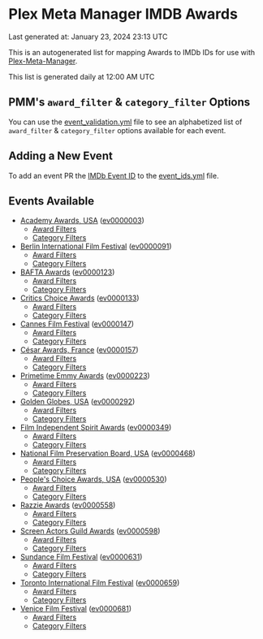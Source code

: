 # Plex Meta Manager IMDB Awards

Last generated at: January 23, 2024 23:13 UTC

This is an autogenerated list for mapping Awards to IMDb IDs for use with [Plex-Meta-Manager](https://github.com/meisnate12/Plex-Meta-Manager).

This list is generated daily at 12:00 AM UTC 

## PMM's `award_filter` & `category_filter` Options

You can use the [event_validation.yml](https://github.com/meisnate12/PMM-IMDb-Awards/blob/master/event_validation.yml) file to see an alphabetized list of `award_filter` & `category_filter` options available for each event.

## Adding a New Event

To add an event PR the [IMDb Event ID](https://www.imdb.com/event/all/) to the [event_ids.yml](https://github.com/meisnate12/PMM-IMDb-Awards/blob/master/event_ids.yml) file.

## Events Available

* [Academy Awards, USA](https://www.imdb.com/event/ev0000003) ([ev0000003](https://github.com/meisnate12/PMM-IMDb-Awards/blob/master/event_validation.yml#L1))
  * [Award Filters](https://github.com/meisnate12/PMM-IMDb-Awards/blob/master/event_validation.yml#L6)
  * [Category Filters](https://github.com/meisnate12/PMM-IMDb-Awards/blob/master/event_validation.yml#L14)
* [Berlin International Film Festival](https://www.imdb.com/event/ev0000091) ([ev0000091](https://github.com/meisnate12/PMM-IMDb-Awards/blob/master/event_validation.yml#L148))
  * [Award Filters](https://github.com/meisnate12/PMM-IMDb-Awards/blob/master/event_validation.yml#L152)
  * [Category Filters](https://github.com/meisnate12/PMM-IMDb-Awards/blob/master/event_validation.yml#L341)
* [BAFTA Awards](https://www.imdb.com/event/ev0000123) ([ev0000123](https://github.com/meisnate12/PMM-IMDb-Awards/blob/master/event_validation.yml#L609))
  * [Award Filters](https://github.com/meisnate12/PMM-IMDb-Awards/blob/master/event_validation.yml#L614)
  * [Category Filters](https://github.com/meisnate12/PMM-IMDb-Awards/blob/master/event_validation.yml#L646)
* [Critics Choice Awards](https://www.imdb.com/event/ev0000133) ([ev0000133](https://github.com/meisnate12/PMM-IMDb-Awards/blob/master/event_validation.yml#L1128))
  * [Award Filters](https://github.com/meisnate12/PMM-IMDb-Awards/blob/master/event_validation.yml#L1131)
  * [Category Filters](https://github.com/meisnate12/PMM-IMDb-Awards/blob/master/event_validation.yml#L1136)
* [Cannes Film Festival](https://www.imdb.com/event/ev0000147) ([ev0000147](https://github.com/meisnate12/PMM-IMDb-Awards/blob/master/event_validation.yml#L1237))
  * [Award Filters](https://github.com/meisnate12/PMM-IMDb-Awards/blob/master/event_validation.yml#L1242)
  * [Category Filters](https://github.com/meisnate12/PMM-IMDb-Awards/blob/master/event_validation.yml#L1404)
* [César Awards, France](https://www.imdb.com/event/ev0000157) ([ev0000157](https://github.com/meisnate12/PMM-IMDb-Awards/blob/master/event_validation.yml#L1628))
  * [Award Filters](https://github.com/meisnate12/PMM-IMDb-Awards/blob/master/event_validation.yml#L1631)
  * [Category Filters](https://github.com/meisnate12/PMM-IMDb-Awards/blob/master/event_validation.yml#L1636)
* [Primetime Emmy Awards](https://www.imdb.com/event/ev0000223) ([ev0000223](https://github.com/meisnate12/PMM-IMDb-Awards/blob/master/event_validation.yml#L1693))
  * [Award Filters](https://github.com/meisnate12/PMM-IMDb-Awards/blob/master/event_validation.yml#L1698)
  * [Category Filters](https://github.com/meisnate12/PMM-IMDb-Awards/blob/master/event_validation.yml#L1705)
* [Golden Globes, USA](https://www.imdb.com/event/ev0000292) ([ev0000292](https://github.com/meisnate12/PMM-IMDb-Awards/blob/master/event_validation.yml#L2906))
  * [Award Filters](https://github.com/meisnate12/PMM-IMDb-Awards/blob/master/event_validation.yml#L2911)
  * [Category Filters](https://github.com/meisnate12/PMM-IMDb-Awards/blob/master/event_validation.yml#L2919)
* [Film Independent Spirit Awards](https://www.imdb.com/event/ev0000349) ([ev0000349](https://github.com/meisnate12/PMM-IMDb-Awards/blob/master/event_validation.yml#L3085))
  * [Award Filters](https://github.com/meisnate12/PMM-IMDb-Awards/blob/master/event_validation.yml#L3088)
  * [Category Filters](https://github.com/meisnate12/PMM-IMDb-Awards/blob/master/event_validation.yml#L3097)
* [National Film Preservation Board, USA](https://www.imdb.com/event/ev0000468) ([ev0000468](https://github.com/meisnate12/PMM-IMDb-Awards/blob/master/event_validation.yml#L3137))
  * [Award Filters](https://github.com/meisnate12/PMM-IMDb-Awards/blob/master/event_validation.yml#L3140)
  * [Category Filters](https://github.com/meisnate12/PMM-IMDb-Awards/blob/master/event_validation.yml#L3142)
* [People's Choice Awards, USA](https://www.imdb.com/event/ev0000530) ([ev0000530](https://github.com/meisnate12/PMM-IMDb-Awards/blob/master/event_validation.yml#L3145))
  * [Award Filters](https://github.com/meisnate12/PMM-IMDb-Awards/blob/master/event_validation.yml#L3148)
  * [Category Filters](https://github.com/meisnate12/PMM-IMDb-Awards/blob/master/event_validation.yml#L3151)
* [Razzie Awards](https://www.imdb.com/event/ev0000558) ([ev0000558](https://github.com/meisnate12/PMM-IMDb-Awards/blob/master/event_validation.yml#L3393))
  * [Award Filters](https://github.com/meisnate12/PMM-IMDb-Awards/blob/master/event_validation.yml#L3396)
  * [Category Filters](https://github.com/meisnate12/PMM-IMDb-Awards/blob/master/event_validation.yml#L3401)
* [Screen Actors Guild Awards](https://www.imdb.com/event/ev0000598) ([ev0000598](https://github.com/meisnate12/PMM-IMDb-Awards/blob/master/event_validation.yml#L3441))
  * [Award Filters](https://github.com/meisnate12/PMM-IMDb-Awards/blob/master/event_validation.yml#L3444)
  * [Category Filters](https://github.com/meisnate12/PMM-IMDb-Awards/blob/master/event_validation.yml#L3446)
* [Sundance Film Festival](https://www.imdb.com/event/ev0000631) ([ev0000631](https://github.com/meisnate12/PMM-IMDb-Awards/blob/master/event_validation.yml#L3472))
  * [Award Filters](https://github.com/meisnate12/PMM-IMDb-Awards/blob/master/event_validation.yml#L3475)
  * [Category Filters](https://github.com/meisnate12/PMM-IMDb-Awards/blob/master/event_validation.yml#L3522)
* [Toronto International Film Festival](https://www.imdb.com/event/ev0000659) ([ev0000659](https://github.com/meisnate12/PMM-IMDb-Awards/blob/master/event_validation.yml#L3623))
  * [Award Filters](https://github.com/meisnate12/PMM-IMDb-Awards/blob/master/event_validation.yml#L3626)
  * [Category Filters](https://github.com/meisnate12/PMM-IMDb-Awards/blob/master/event_validation.yml#L3676)
* [Venice Film Festival](https://www.imdb.com/event/ev0000681) ([ev0000681](https://github.com/meisnate12/PMM-IMDb-Awards/blob/master/event_validation.yml#L3746))
  * [Award Filters](https://github.com/meisnate12/PMM-IMDb-Awards/blob/master/event_validation.yml#L3751)
  * [Category Filters](https://github.com/meisnate12/PMM-IMDb-Awards/blob/master/event_validation.yml#L4084)
